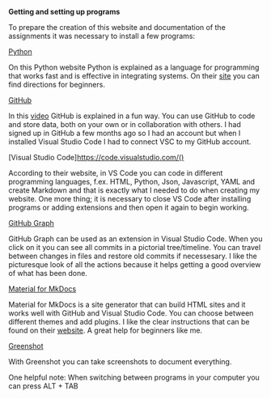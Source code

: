 **Getting and setting up programs**

To prepare the creation of this website and documentation of the assignments it was necessary to install a few programs:


[Python](https://marketplace.visualstudio.com/items?itemName=ms-python.python)

On this Python website Python is explained as a language for programming that works fast and is effective in integrating systems. On their [site](https://www.python.org/about/gettingstarted/) you can find directions for beginners.

[GitHub](https://github.com/)

In this [video](https://www.youtube.com/watch?v=pBy1zgt0XPc) GitHub is explained in a fun way. You can use GitHub to code and store data, both on your own or in collaboration with others. I had signed up in GitHub a few months ago so I had an account but when I installed Visual Studio Code I had to connect VSC to my GitHub account.

[Visual Studio Code]https://code.visualstudio.com/()

According to their website, in VS Code you can code in different programming languages, f.ex. HTML, Python, Json, Javascript, YAML and create Markdown and that is exactly what I needed to do when creating my website. One more thing; it is necessary to close VS Code after installing programs or adding extensions and then open it again to begin working.

[GitHub Graph](https://marketplace.visualstudio.com/items?itemName=mhutchie.git-graph)

GitHub Graph can be used as an extension in Visual Studio Code. When you click on it you can see all commits in a pictorial tree/timeline. You can travel between changes in files and restore old commits if necessesary. I like the picturesque look of all the actions because it helps getting a good overview of what has been done.

[Material for MkDocs](https://squidfunk.github.io/mkdocs-material/)

Material for MkDocs is a site generator that can build HTML sites and it works well with GitHub and Visual Studio Code. You can choose between different themes and add plugins. I like the clear instructions that can be found on their [website](https://www.mkdocs.org/). A great help for beginners like me. 

[Greenshot](https://getgreenshot.org/)

With Greenshot you can take screenshots to document everything.

One helpful note: When switching between programs in your computer you can press ALT + TAB



